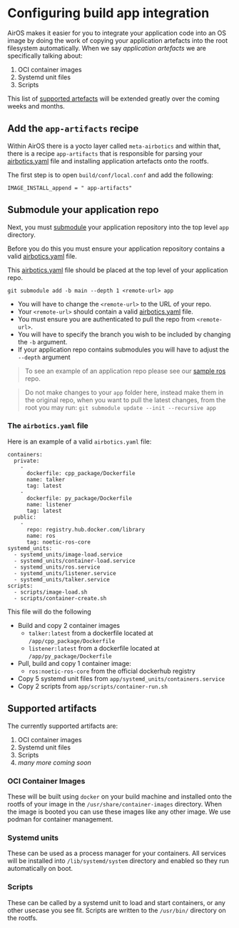 # Configuring build app integration

AirOS makes it easier for you to integrate your application code into an OS image by doing the work of copying your application artefacts into the root filesystem automatically. When we say *application artefacts* we are specifically talking about:

1. OCI container images
2. Systemd unit files
3. Scripts

This list of [supported artefacts](#supported-artifacts) will be extended greatly over the coming weeks and months.



## Add the `app-artifacts` recipe

Within AirOS there is a yocto layer called `meta-airbotics` and within that, there is a recipe `app-artifacts` that is responsible for parsing your [airbotics.yaml](#the-airboticsyaml-file) file and installing application artefacts onto the rootfs.

The first step is to open `build/conf/local.conf` and add the following:

```
IMAGE_INSTALL_append = " app-artifacts"
```

## Submodule your application repo

Next, you must [submodule](https://git-scm.com/book/en/v2/Git-Tools-Submodules) your application repository into the top level `app` directory.

Before you do this you must ensure your application repository contains a valid [airbotics.yaml](#the-airboticsyaml-file) file.  

This [airbotics.yaml](#the-airboticsyaml-file) file should be placed at the top level of your application repo. 

```
git submodule add -b main --depth 1 <remote-url> app
```

- You will have to change the `<remote-url>` to the URL of your repo.
-  Your `<remote-url>` should contain a valid [airbotics.yaml](#the-airboticsyaml-file) file. 
- You must ensure you are authenticated to pull the repo from `<remote-url>`.
- You will have to specify the branch you wish to be included by changing the `-b` argument.
- If your application repo contains submodules you will have to adjust the `--depth` argument


> To see an example of an application repo please see our [sample ros](https://github.com/Airbotics/sample_ros1_ws) repo.

> Do not make changes to your `app` folder here, instead make them in the original repo, when you want to pull the latest changes, from the root you may run: `git submodule update --init --recursive app`






### The `airbotics.yaml` file

Here is an example of a valid `airbotics.yaml` file:

```
containers:
  private:
    - 
      dockerfile: cpp_package/Dockerfile
      name: talker
      tag: latest
    - 
      dockerfile: py_package/Dockerfile
      name: listener
      tag: latest
  public: 
    -
      repo: registry.hub.docker.com/library
      name: ros
      tag: noetic-ros-core
systemd_units:
  - systemd_units/image-load.service
  - systemd_units/container-load.service
  - systemd_units/ros.service
  - systemd_units/listener.service
  - systemd_units/talker.service
scripts:
  - scripts/image-load.sh
  - scripts/container-create.sh
```

This file will do the following
* Build and copy 2 container images
    - `talker:latest` from a dockerfile located at `/app/cpp_package/Dockerfile`
    - `listener:latest` from a dockerfile located at `/app/py_package/Dockerfile`
* Pull, build and copy 1 container image:
    - `ros:noetic-ros-core` from the official dockerhub registry
* Copy 5 systemd unit files from `app/systemd_units/containers.service`
* Copy 2 scripts from `app/scripts/container-run.sh`


## Supported artifacts

The currently supported artifacts are:
1. OCI container images
2. Systemd unit files
3. Scripts
4. *many more coming soon*

### OCI Container Images

These will be built using `docker` on your build machine and installed onto the rootfs of your image in the `/usr/share/container-images` directory. When the image is booted you can use these images like any other image. We use podman for container management.

### Systemd units

These can be used as a process manager for your containers. All services will be installed into `/lib/systemd/system` directory and enabled so they run automatically on boot.


### Scripts

These can be called by a systemd unit to load and start containers, or any other usecase you see fit. Scripts are written to the `/usr/bin/` directory on the rootfs.
